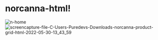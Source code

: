 # norcanna-html!
![n-home](https://user-images.githubusercontent.com/1543836/170943384-eb855611-2f7e-4bff-b443-f66913caad2f.png)
![screencapture-file-C-Users-Puredevs-Downloads-norcanna-product-grid-html-2022-05-30-13_43_59](https://user-images.githubusercontent.com/1543836/170942792-9ebfbb2d-2183-405d-865d-e8b118b8e533.png)
